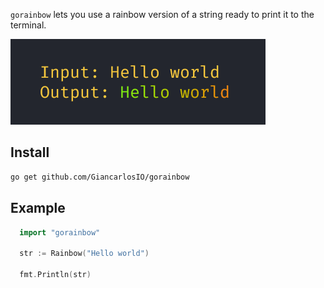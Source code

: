 `gorainbow` lets you use a rainbow version of a string ready to print it to the terminal.

![plot](./images/result.png)

## Install
```bash
go get github.com/GiancarlosIO/gorainbow
```

## Example
```go
  import "gorainbow"

  str := Rainbow("Hello world")

  fmt.Println(str)
```
